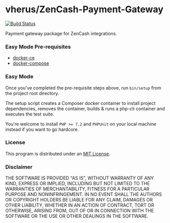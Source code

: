 # vherus/ZenCash-Payment-Gateway

[![Build Status](https://travis-ci.org/vherus/ZenCash-Payment-Gateway.svg?branch=master)](https://travis-ci.org/Vherus/ZenCash-Payment-Gateway)

Payment gateway package for ZenCash integrations.

### Easy Mode Pre-requisites

- [docker-ce](https://www.docker.com/community-edition)
- [docker-compose](https://docs.docker.com/compose)

### Easy Mode

Once you've completed the pre-requisite steps above, run `bin/setup` from the project root directory.

The setup script creates a Composer docker container to install project dependencies, removes the container, builds & runs a php-cli container and executes the test suite.

You're welcome to install `PHP >= 7.2` and `PHPUnit` on your local machine instead if you want to go hardcore.

### License
This program is distributed under an [MIT License](https://github.com/vherus/ZenCash-Payment-Gateway/raw/master/LICENSE).

### Disclaimer

THE SOFTWARE IS PROVIDED "AS IS", WITHOUT WARRANTY OF ANY KIND, EXPRESS OR
IMPLIED, INCLUDING BUT NOT LIMITED TO THE WARRANTIES OF MERCHANTABILITY,
FITNESS FOR A PARTICULAR PURPOSE AND NONINFRINGEMENT. IN NO EVENT SHALL THE
AUTHORS OR COPYRIGHT HOLDERS BE LIABLE FOR ANY CLAIM, DAMAGES OR OTHER
LIABILITY, WHETHER IN AN ACTION OF CONTRACT, TORT OR OTHERWISE, ARISING FROM,
OUT OF OR IN CONNECTION WITH THE SOFTWARE OR THE USE OR OTHER DEALINGS IN THE
SOFTWARE.
